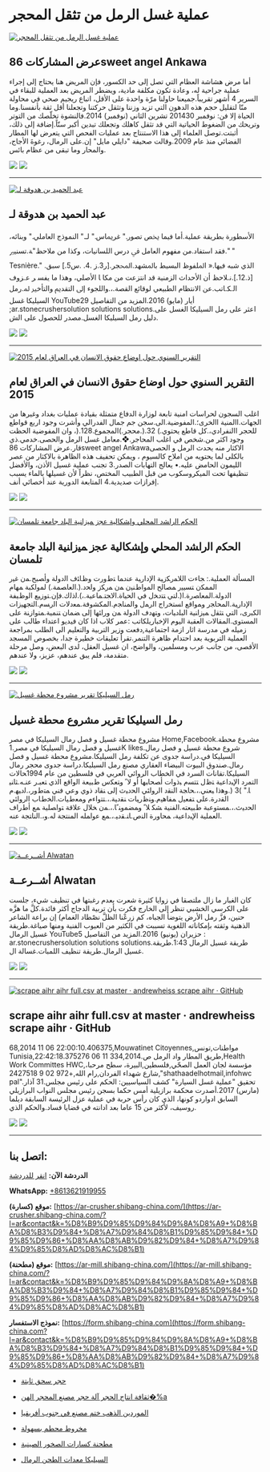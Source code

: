 # عملية غسل الرمل من تثقل المحجر

<a href="https://swt.shibang-china.com/?l=ar&img&k=%D8%B9%D9%85%D9%84%D9%8A%D8%A9+%D8%BA%D8%B3%D9%84+%D8%A7%D9%84%D8%B1%D9%85%D9%84+%D9%85%D9%86+%D8%AA%D8%AB%D9%82%D9%84+%D8%A7%D9%84%D9%85%D8%AD%D8%AC%D8%B1" target="_blank">![عملية غسل الرمل من تثقل المحجر](http://static.shibang-china.com/all-800x300/1049.jpg)</a>

## عرض المشاركات 86sweet angel Ankawa
أما مرض هشاشة العظام التي تصل إلى حد الكسور، فإن المريض هنا يحتاج إلى إجراء عملية جراحية له، وعادة تكون مكلفة مادية، ويضطر المريض بعد العملية للبقاء في السرير 4 أشهر تقريباً.جميعنا حاولنا مرّة واحدة على الأقل، اتباع ريجيم صحي في محاولة منّا لتقليل حجم هذه الدهون التي تزيد وزننا وتثقل حركتنا وتجعلنا أقل ثقة بأنفسنا.وما الحياة إلا فن: نوفمبر 201430 تشرين الثاني (نوفمبر) 2014.فالنشوة تخلّصك من التوتر وتريحك من الضغوط الحياتية التي قد تثقل كاهلك وتجعلك تبدين أكبر سنّاً.إضافة إلى ذلك، أثبتت.توصل العلماء إلى هذا الاستنتاج بعد عمليات الفحص التي يتعرض لها المطار الفضائي منذ عام 2009.وقالت صحيفة &quot;دايلي مايل&quot; إن.على الرمال، رغوةَ الأجاج، والمحار وما تبقى من عظام بائس.


<a href="https://whatsapp.shibangsoft.com/WhatsApp.php" target="_blank" title="WhatsApp">![](http://static.shibang-china.com/icon/whatsapp.png)</a> <a href="https://swt.shibang-china.com/?l=ar&icon&k=%D8%B9%D9%85%D9%84%D9%8A%D8%A9+%D8%BA%D8%B3%D9%84+%D8%A7%D9%84%D8%B1%D9%85%D9%84+%D9%85%D9%86+%D8%AA%D8%AB%D9%82%D9%84+%D8%A7%D9%84%D9%85%D8%AD%D8%AC%D8%B1" target="_blank">![](http://static.shibang-china.com/icon/chat-ar.png)</a>

---

<a href="https://swt.shibang-china.com/?l=ar&img&k=%D8%B9%D9%85%D9%84%D9%8A%D8%A9+%D8%BA%D8%B3%D9%84+%D8%A7%D9%84%D8%B1%D9%85%D9%84+%D9%85%D9%86+%D8%AA%D8%AB%D9%82%D9%84+%D8%A7%D9%84%D9%85%D8%AD%D8%AC%D8%B1" target="_blank">![ﻋﺒﺪ ﺍﻟﺤﻤﻴﺪ ﺑﻦ ﻫﺪﻭﻗﺔ ﻟـ](http://static.shibang-china.com/all-800x300/1219.jpg)</a>

## ﻋﺒﺪ ﺍﻟﺤﻤﻴﺪ ﺑﻦ ﻫﺪﻭﻗﺔ ﻟـ
ﺍﻷﺳﻄﻮﺭﺓ ﺑﻄﺮﻳﻘﺔ ﻋﻤﻠﻴﺔ.ﺃﻣﺎ ﻓﻴﻤﺎ ﳜﺺ ﺗﺼﻮﺭ.&quot; ﻏﺮﳝﺎﺱ.&quot; ﻟـ.&quot; ﺍﻟﻨﻤﻮﺫﺝ ﺍﻟﻌﺎﻣﻠﻲ.&quot; ﻭﺑﻨﺎﺋﻪ، ﻓﻘﺪ ﺍﺳﺘﻔﺎﺩ.ﻣﻦ ﻣﻔﻬﻮﻡ ﺍﻟﻌﺎﻣﻞ ﰲ ﺩﺭﺱ ﺍﻟﻠﺴﺎﻧﻴﺎﺕ، ﻭﻛﺬﺍ ﻣﻦ ﻣﻼﺣﻈ.&quot;ﺔ.ﺗﺴﻨﻴﲑ.&quot; &quot; Tesnière.&quot; ﺍﻟﺬﻱ ﺷﺒﻪ ﻓﻴﻬﺎ.« ﺍﳌﻠﻔﻮﻅ ﺍﻟﺒﺴﻴﻂ ﺑﺎﳌﺸﻬﺪ.ﺍﶈﺠﺮ.[ﺭ3.ﺯ .4. .ﺱ5.] ﺳﺒﻖ.[ﺫ.12.].ﻧ.ﻼﺣﻆ ﺃﻥ ﺍﻷﺣﺪﺍﺙ ﺍﻟﺰﻣﻨﻴﺔ ﻗﺪ ﺍﻧﺘﺰﻋﺖ ﻣﻦ ﻣﻜﺎ ﺎ ﺍﻷﺻﻠﻲ، ﻭﻫﺬﺍ ﻣﺎ ﻳﻔﺴ ﺮ ﻋ.ﺰﻭﻑ ﺍﻟ.ﻜ.ﺎﺗﺐ.ﻋﻦ ﺍﻻﻧﺘﻈﺎﻡ ﺍﻟﻄﺒﻴﻌﻲ ﻟﻮﻗﺎﺋﻊ ﺍﻟﻘﺼﺔ.،.ﻭﺍﻟﻠﺠﻮﺀ ﺇﱃ ﺍﻟﺘﻘﺪﱘ ﻭﺍﻟﺘﺄﺧﲑ ﳌ.رمل السيليكا غسل YouTube29 أيار (مايو) 2016.المزيد من التفاصيل ;ar.stonecrushersolution solutions solutions.اعثر على رمل السيليكا الغسل على دليل رمل السيليكا الغسل.مصدر للحصول على الش.


<a href="https://whatsapp.shibangsoft.com/WhatsApp.php" target="_blank" title="WhatsApp">![](http://static.shibang-china.com/icon/whatsapp.png)</a> <a href="https://swt.shibang-china.com/?l=ar&icon&k=%D8%B9%D9%85%D9%84%D9%8A%D8%A9+%D8%BA%D8%B3%D9%84+%D8%A7%D9%84%D8%B1%D9%85%D9%84+%D9%85%D9%86+%D8%AA%D8%AB%D9%82%D9%84+%D8%A7%D9%84%D9%85%D8%AD%D8%AC%D8%B1" target="_blank">![](http://static.shibang-china.com/icon/chat-ar.png)</a>

---

<a href="https://swt.shibang-china.com/?l=ar&img&k=%D8%B9%D9%85%D9%84%D9%8A%D8%A9+%D8%BA%D8%B3%D9%84+%D8%A7%D9%84%D8%B1%D9%85%D9%84+%D9%85%D9%86+%D8%AA%D8%AB%D9%82%D9%84+%D8%A7%D9%84%D9%85%D8%AD%D8%AC%D8%B1" target="_blank">![التقرير السنوي حول اوضاع حقوق الانسان في العراق لعام 2015](http://static.shibang-china.com/all-800x300/1224.jpg)</a>

## التقرير السنوي حول اوضاع حقوق الانسان في العراق لعام 2015
اغلب السجون لحراسات امنية تابعة لوزارة الدفاع متمثلة بقيادة عمليات بغداد وغيرها من الجهات.االمنية االخرى؛.المفوضية.الى.سجن جم جمال الفدرالي وأشرت وجود اربع قواطع للحجر االنفرادي،.كل قاطع يحتوي.) 32.(.محجر.)المجموع.128.(، وان المفوضية الحظت وجود اكثر من.شخص في اغلب المحاجر.❖.معامل غسل الرمل والحصى.خدمي.ذي قار.عرض المشاركات 86sweet angel Ankawaالاكثار منه يحدث الرمل و الحصى بالكلى لما يحتويه من املاح كالسيوم ، ويمكن تحفيف هذه الظاهرة بالاكثار من عصر الليمون الحامض عليه.• يعالج التهابات الصدر.3 تجنب عملية غسيل الأذن، والأفضل تنظيفها تحت الميكروسكوب من قبل الطبيب المختص، نظراً لأن غسيلها بالماء يسبب إفرازات صديدية.4 المتابعة الدورية عند أخصائي أنف.


<a href="https://whatsapp.shibangsoft.com/WhatsApp.php" target="_blank" title="WhatsApp">![](http://static.shibang-china.com/icon/whatsapp.png)</a> <a href="https://swt.shibang-china.com/?l=ar&icon&k=%D8%B9%D9%85%D9%84%D9%8A%D8%A9+%D8%BA%D8%B3%D9%84+%D8%A7%D9%84%D8%B1%D9%85%D9%84+%D9%85%D9%86+%D8%AA%D8%AB%D9%82%D9%84+%D8%A7%D9%84%D9%85%D8%AD%D8%AC%D8%B1" target="_blank">![](http://static.shibang-china.com/icon/chat-ar.png)</a>

---

<a href="https://swt.shibang-china.com/?l=ar&img&k=%D8%B9%D9%85%D9%84%D9%8A%D8%A9+%D8%BA%D8%B3%D9%84+%D8%A7%D9%84%D8%B1%D9%85%D9%84+%D9%85%D9%86+%D8%AA%D8%AB%D9%82%D9%84+%D8%A7%D9%84%D9%85%D8%AD%D8%AC%D8%B1" target="_blank">![ﺍﻟﺤﻜﻡ ﺍﻟﺭﺍﺸﺩ ﺍﻟﻤﺤﻠﻲ ﻭﺇﺸﻜﺎﻟﻴﺔ ﻋﺠﺯ ﻤﻴﺯﺍﻨﻴﺔ ﺍﻟﺒﻠﺩ جامعة تلمسان](http://static.shibang-china.com/all-800x300/605.jpg)</a>

## ﺍﻟﺤﻜﻡ ﺍﻟﺭﺍﺸﺩ ﺍﻟﻤﺤﻠﻲ ﻭﺇﺸﻜﺎﻟﻴﺔ ﻋﺠﺯ ﻤﻴﺯﺍﻨﻴﺔ ﺍﻟﺒﻠﺩ جامعة تلمسان
ﺍﻟﻤﺴﺄﻟﺔ ﺍﻟﻌﻤﻠﻴﺔ.: ﺠﺎﺀﺕ ﺍﻟﻼﻤﺭﻜﺯﻴﺔ ﺍﻹﺩﺍﺭﻴﺔ ﻋﻨﺩﻤﺎ ﺘﻁﻭﺭﺕ ﻭﻅﺎﺌﻑ ﺍﻟﺩﻭﻟﺔ ﻭﺃﺼﺒﺢ.ﻤﻥ ﻏﻴﺭ ﺍﻟﻤﻤﻜﻥ ﺘﺴﻴﻴﺭ ﻤﺼﺎﻟﺢ ﺍﻟﻤﻭﺍﻁﻨﻴﻥ ﻤﻥ ﻤﺭﻜﺯ ﻭﺍﺤﺩ.(.ﺍﻟﻌﺎﺼﻤﺔ.) ﻟﻤﻭﺍﻜﺒﺔ ﻤﻬﺎﻡ ﺍﻟﺩﻭﻟﺔ.ﺍﻟﻤﻌﺎﺼﺭﺓ.ﺍ(.ﻟﺘﻲ ﺘﺘﺩﺨل ﻓﻲ ﺍﻟﺤﻴﺎﺓ.ﺍﻻﺠﺘ.ﻤﺎﻋﻴﺔ.،).ﻟﺫﻟﻙ.ﻓﺈﻥ.ﺘﻭﺯﻴﻊ ﺍﻟﻭﻅﻴﻔﺔ ﺍﻹﺩﺍﺭﻴﺔ.ﺍﻟﻤﺤﺎﺠﺭ ﻭﻤﻭﺍﻗﻊ ﺍﺴﺘﺨﺭﺍﺝ ﺍﻟﺭﻤل ﻭﺍﻟﻤﻨﺎﺠﻡ.ﺍﻟﻤﻜﺸﻭﻓﺔ.ﻤﻌﺩﻻﺕ ﺍﻟﺭﺴﻡ.ﺍﻟﺘﺠﻬﻴﺯﺍﺕ ﺍﻟﻜﺒﺭﻯ، ﺍﻟﺘﻲ ﺘﺜﻘل ﻤﻴﺯﺍﻨﻴﺔ ﺍﻟﺒﻠﺩﻴﺎﺕ، ﻭﺘﻬﺩﻑ ﺍﻟﺩﻭﻟﺔ ﻤﻥ ﻭﺭﺍﺌﻬﺎ ﺇﻟﻰ ﻀﻤﺎﻥ ﺘﻨﻤﻴﺔ.ﻤﺘﻭﺍﺯﻨﺔ ﻋﻠﻰ ﺍﻟﻤﺴﺘﻭﻯ.المقالات العقبة اليوم الإخباريلكاتب :عمر كلاب اذا كان فيديو اعتداء طالب على زميله في مدرسة اثار ازمة اجتماعية,دفعت وزير التربية والتعليم الى الطلب بمراجعة العملية التربوية بعد احتدام ظاهرة التنمر.تقرأ تعليقات خطيرة جدا، بخصوص المسجد الأقصى، من جانب عرب ومسلمين، والواضح، ان غسيل العقل، لدى البعض، وصل مرحلة متقدمة، فلم يبق عندهم، عزيز، ولا عندهم.


<a href="https://whatsapp.shibangsoft.com/WhatsApp.php" target="_blank" title="WhatsApp">![](http://static.shibang-china.com/icon/whatsapp.png)</a> <a href="https://swt.shibang-china.com/?l=ar&icon&k=%D8%B9%D9%85%D9%84%D9%8A%D8%A9+%D8%BA%D8%B3%D9%84+%D8%A7%D9%84%D8%B1%D9%85%D9%84+%D9%85%D9%86+%D8%AA%D8%AB%D9%82%D9%84+%D8%A7%D9%84%D9%85%D8%AD%D8%AC%D8%B1" target="_blank">![](http://static.shibang-china.com/icon/chat-ar.png)</a>

---

<a href="https://swt.shibang-china.com/?l=ar&img&k=%D8%B9%D9%85%D9%84%D9%8A%D8%A9+%D8%BA%D8%B3%D9%84+%D8%A7%D9%84%D8%B1%D9%85%D9%84+%D9%85%D9%86+%D8%AA%D8%AB%D9%82%D9%84+%D8%A7%D9%84%D9%85%D8%AD%D8%AC%D8%B1" target="_blank">![رمل السيليكا تقرير مشروع محطة غسيل](http://static.shibang-china.com/all-800x300/263.jpg)</a>

## رمل السيليكا تقرير مشروع محطة غسيل
مشروع محطة غسيل و فصل رمال السيليكا في مصر Home,Facebook.مشروع محطة غسيل و فصل رمال السيليكا في مصر.1K likes.شروع محطة غسيل و فصل رمال السيليكا في.دراسة جدوى عن تكلفة رمل السيليكا.مشروع محطة غسيل و فصل رمال.صندوق البيوت البيضاء العقاري مصنع رمل السيليكا.دراسة جدوى محجر رمال السيليكا.تقانات السرد في الخطاب الروائي العربي في فلسطين من عام 1994ﺤﺎﻻﺕ ﺍﻟﺘﻤﺭﺩ ﺍﻹﺒﺩﺍﻋﻴﺔ ﺘﻅل ﺘﺘﺴﻡ ﺒﺫﻭﺍﺕ ﺃﺼﺤﺎﺒﻬﺎ ﺃﻭ ﻻﹰ ﻭﺘﻌﻜﺱ ﻁﺒﻴﻌﺔ ﺍﻟﻭﺍﻗﻊ ﺍﻟﺫﻱ ﺘﻌﺒـﺭ ﻋﻨـﻪ.ﺜﺎﻨﻴ ﺎ.&quot; )3 (.ﻭﻫﺫﺍ ﻴﻌﻨﻲ.،.ﺤﺎﺠﺔ ﺍﻟﻨﻘﺩ ﺍﻟﺭﻭﺍﺌﻲ ﺍﻟﺤﺩﻴﺙ ﺇﻟﻰ ﻨﻘﺎﺩ ﺫﻭﻱ ﻭﻋﻲ ﻓﻨﻲ ﻤﺘﻁﻭﺭ،.ﻟﺩﻴﻬ.ﻡ ﺍﻟﻘﺩﺭﺓ.ﻋﻠﻰ ﺘﻔﻌﻴل ﻤﻔﺎﻫﻴﻡ.ﻭﻨﻅﺭﻴﺎﺕ ﻨﻘﺩﻴﺔ.،.ﺘﺘﻭﺍﺀﻡ ﻭﻤﻌﻁﻴﺎﺕ.ﺍﻟﺨﻁﺎﺏ ﺍﻟﺭﻭﺍﺌﻲ ﺍﻟﺤﺩﻴﺙ.،.ﻤﺴﺘﻭﻋﺒﺔ ﻁﺒﻴﻌﺘﻪ.ﺍﻟﻔﻨﻴﺔ ﺸﻜ ﻼﹰ ﻭﻤﻀﻤﻭﻨﹰﺎ.،.ﻤﻥ ﺨﻼل ﻋﻼﻗﺔ ﺘﻭﺍﺼﻠﻴﺔ ﻤﻊ ﺃﻁﺭﺍﻑ ﺍﻟﻌﻤﻠﻴﺔ ﺍﻹﺒﺩﺍﻋﻴﺔ، ﻤﺤﺎﻭﺭﺓ ﺍﻟﻨﺹ.ﺎﻨ.ﻘﺩﻴ.،.ﻤﻊ ﻋﻭﺍﻤﻠﻪ ﺍﻟﻤﻨﺘﺠﺔ ﻟﻪ.ﻭ،.ﺍﻟﻨﺎﺘﺠﺔ ﻋﻨﻪ.


<a href="https://whatsapp.shibangsoft.com/WhatsApp.php" target="_blank" title="WhatsApp">![](http://static.shibang-china.com/icon/whatsapp.png)</a> <a href="https://swt.shibang-china.com/?l=ar&icon&k=%D8%B9%D9%85%D9%84%D9%8A%D8%A9+%D8%BA%D8%B3%D9%84+%D8%A7%D9%84%D8%B1%D9%85%D9%84+%D9%85%D9%86+%D8%AA%D8%AB%D9%82%D9%84+%D8%A7%D9%84%D9%85%D8%AD%D8%AC%D8%B1" target="_blank">![](http://static.shibang-china.com/icon/chat-ar.png)</a>

---

<a href="https://swt.shibang-china.com/?l=ar&img&k=%D8%B9%D9%85%D9%84%D9%8A%D8%A9+%D8%BA%D8%B3%D9%84+%D8%A7%D9%84%D8%B1%D9%85%D9%84+%D9%85%D9%86+%D8%AA%D8%AB%D9%82%D9%84+%D8%A7%D9%84%D9%85%D8%AD%D8%AC%D8%B1" target="_blank">![أشــرعــة Alwatan](http://static.shibang-china.com/all-800x300/1127.jpg)</a>

## أشــرعــة Alwatan
كان الغبار ما زال ملتصقا في زوايا كثيرة شعرت بعدم رغبتها في تنظيف شيء، جلست على الكرسي الخشبي تنظر إلى الخارج فكرت بأن تربية الدجاج أكثر فائدة.كلَّ ما هزَّه حنين، فزَّ رمل الأرض يتوضأ الجباه، كم زرعْنا الظلَّ نصْطاد الغمام) إن براعة الشاعر الذهنية وثقته بإمكاناته اللغوية تسببت في الكثير من العيوب الفنية ومنها صياغة.طريقة غسيل الرمال YouTube5 حزيران (يونيو) 2016.المزيد من التفاصيل : ar.stonecrushersolution solutions solutions.طريقة غسيل الرمال 1:43.طريقة غسيل الرمال.طريقة تنظيف اللمبات.غسالة ال.


<a href="https://whatsapp.shibangsoft.com/WhatsApp.php" target="_blank" title="WhatsApp">![](http://static.shibang-china.com/icon/whatsapp.png)</a> <a href="https://swt.shibang-china.com/?l=ar&icon&k=%D8%B9%D9%85%D9%84%D9%8A%D8%A9+%D8%BA%D8%B3%D9%84+%D8%A7%D9%84%D8%B1%D9%85%D9%84+%D9%85%D9%86+%D8%AA%D8%AB%D9%82%D9%84+%D8%A7%D9%84%D9%85%D8%AD%D8%AC%D8%B1" target="_blank">![](http://static.shibang-china.com/icon/chat-ar.png)</a>

---

<a href="https://swt.shibang-china.com/?l=ar&img&k=%D8%B9%D9%85%D9%84%D9%8A%D8%A9+%D8%BA%D8%B3%D9%84+%D8%A7%D9%84%D8%B1%D9%85%D9%84+%D9%85%D9%86+%D8%AA%D8%AB%D9%82%D9%84+%D8%A7%D9%84%D9%85%D8%AD%D8%AC%D8%B1" target="_blank">![scrape aihr aihr full.csv at master · andrewheiss scrape aihr · GitHub](http://static.shibang-china.com/all-800x300/1449.jpg)</a>

## scrape aihr aihr full.csv at master · andrewheiss scrape aihr · GitHub
68,2014 11 06 22:00:10.406375,Mouwatinet Citoyennes,مواطنات,تونس Tunisia,طريق المطار واد الرمل ص.334,2014 11 06 22:42:18.375276,Health Work Committes HWC,مؤسسة لجان العمل الصحّي,فلسطين,البيرة، سطح مرحبا، شارع شهداء الفردان,رام الله,+972 02 9 2427518,&quot;shathaadelhotmail,infohwc pal&quot;.تحقيق &quot;عملية غسل السيارة&quot; كشف السياسيين: الحكم على رئيس مجلس.31 آذار (مارس) 2017.أصدرت محكمة برازيلية أمس حكما بسجن رئيس مجلس النواب البرازيلي السابق ادواردو كونها، الذي كان رأس حربة في عملية عزل الرئيسة السابقة ديلما روسيف، لأكثر من 15 عاما بعد ادانته في قضايا فساد.والحكم الذي.


<a href="https://whatsapp.shibangsoft.com/WhatsApp.php" target="_blank" title="WhatsApp">![](http://static.shibang-china.com/icon/whatsapp.png)</a> <a href="https://swt.shibang-china.com/?l=ar&icon&k=%D8%B9%D9%85%D9%84%D9%8A%D8%A9+%D8%BA%D8%B3%D9%84+%D8%A7%D9%84%D8%B1%D9%85%D9%84+%D9%85%D9%86+%D8%AA%D8%AB%D9%82%D9%84+%D8%A7%D9%84%D9%85%D8%AD%D8%AC%D8%B1" target="_blank">![](http://static.shibang-china.com/icon/chat-ar.png)</a>

---
## اتصل بنا:

**الدردشة الآن:** [انقر للدردشة](https://swt.shibang-china.com?l=ar&contact&k=%D8%B9%D9%85%D9%84%D9%8A%D8%A9+%D8%BA%D8%B3%D9%84+%D8%A7%D9%84%D8%B1%D9%85%D9%84+%D9%85%D9%86+%D8%AA%D8%AB%D9%82%D9%84+%D8%A7%D9%84%D9%85%D8%AD%D8%AC%D8%B1)

**WhatsApp:**  [+8613621919955](https://whatsapp.shibangsoft.com/WhatsApp.php)

**موقع (كسارة):** [https://ar-crusher.shibang-china.com/](https://ar-crusher.shibang-china.com/?l=ar&contact&k=%D8%B9%D9%85%D9%84%D9%8A%D8%A9+%D8%BA%D8%B3%D9%84+%D8%A7%D9%84%D8%B1%D9%85%D9%84+%D9%85%D9%86+%D8%AA%D8%AB%D9%82%D9%84+%D8%A7%D9%84%D9%85%D8%AD%D8%AC%D8%B1)

**موقع (مطحنة):** [https://ar-mill.shibang-china.com/](https://ar-mill.shibang-china.com/?l=ar&contact&k=%D8%B9%D9%85%D9%84%D9%8A%D8%A9+%D8%BA%D8%B3%D9%84+%D8%A7%D9%84%D8%B1%D9%85%D9%84+%D9%85%D9%86+%D8%AA%D8%AB%D9%82%D9%84+%D8%A7%D9%84%D9%85%D8%AD%D8%AC%D8%B1)

**نموذج الاستفسار:** [https://form.shibang-china.com](https://form.shibang-china.com?l=ar&contact&k=%D8%B9%D9%85%D9%84%D9%8A%D8%A9+%D8%BA%D8%B3%D9%84+%D8%A7%D9%84%D8%B1%D9%85%D9%84+%D9%85%D9%86+%D8%AA%D8%AB%D9%82%D9%84+%D8%A7%D9%84%D9%85%D8%AD%D8%AC%D8%B1)

* [حجر سحق ثابتة](../26/%D8%AD%D8%AC%D8%B1%20%D8%B3%D8%AD%D9%82%20%D8%AB%D8%A7%D8%A8%D8%AA%D8%A9.md)

* [ثقافة انتاج الحجر آلة حجر مصنع المحجر الهن�%a](../27/%D8%AB%D9%82%D8%A7%D9%81%D8%A9%20%D8%A7%D9%86%D8%AA%D8%A7%D8%AC%20%D8%A7%D9%84%D8%AD%D8%AC%D8%B1%20%D8%A2%D9%84%D8%A9%20%D8%AD%D8%AC%D8%B1%20%D9%85%D8%B5%D9%86%D8%B9%20%D8%A7%D9%84%D9%85%D8%AD%D8%AC%D8%B1%20%D8%A7%D9%84%D9%87%D9%86%EF%BF%BD%25a.md)

* [الموردين الذهب ختم مصنع في جنوب أفريقيا](../27/%D8%A7%D9%84%D9%85%D9%88%D8%B1%D8%AF%D9%8A%D9%86%20%D8%A7%D9%84%D8%B0%D9%87%D8%A8%20%D8%AE%D8%AA%D9%85%20%D9%85%D8%B5%D9%86%D8%B9%20%D9%81%D9%8A%20%D8%AC%D9%86%D9%88%D8%A8%20%D8%A3%D9%81%D8%B1%D9%8A%D9%82%D9%8A%D8%A7.md)

* [مخروط محطم بسهولة](../30/%D9%85%D8%AE%D8%B1%D9%88%D8%B7%20%D9%85%D8%AD%D8%B7%D9%85%20%D8%A8%D8%B3%D9%87%D9%88%D9%84%D8%A9.md)

* [مطحنة كسارات الصخور الصينية](../29/%D9%85%D8%B7%D8%AD%D9%86%D8%A9%20%D9%83%D8%B3%D8%A7%D8%B1%D8%A7%D8%AA%20%D8%A7%D9%84%D8%B5%D8%AE%D9%88%D8%B1%20%D8%A7%D9%84%D8%B5%D9%8A%D9%86%D9%8A%D8%A9.md)

* [السيليكا معدات الطحن الرمال](../26/%D8%A7%D9%84%D8%B3%D9%8A%D9%84%D9%8A%D9%83%D8%A7%20%D9%85%D8%B9%D8%AF%D8%A7%D8%AA%20%D8%A7%D9%84%D8%B7%D8%AD%D9%86%20%D8%A7%D9%84%D8%B1%D9%85%D8%A7%D9%84.md)